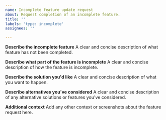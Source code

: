 ```yaml
---
name: Incomplete feature update request
about: Request completion of an incomplete feature.
title: ''
labels: 'type: incomplete'
assignees: ''

---
```


**Describe the incomplete feature**
A clear and concise description of what feature has not been completed.

**Describe what part of the feature is incomplete**
A clear and concise description of how the feature is incomplete.

**Describe the solution you'd like**
A clear and concise description of what you want to happen.

**Describe alternatives you've considered**
A clear and concise description of any alternative solutions or features you've considered.

**Additional context**
Add any other context or screenshots about the feature request here.
